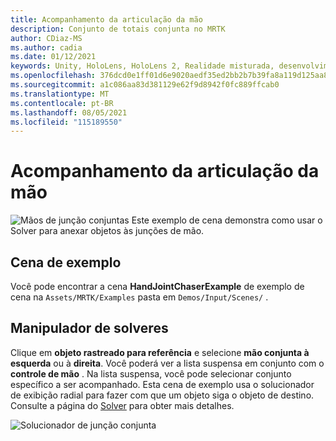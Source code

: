 ```yaml
---
title: Acompanhamento da articulação da mão
description: Conjunto de totais conjunta no MRTK
author: CDiaz-MS
ms.author: cadia
ms.date: 01/12/2021
keywords: Unity, HoloLens, HoloLens 2, Realidade misturada, desenvolvimento, MRTK,
ms.openlocfilehash: 376dcd0e1ff01d6e9020aedf35ed2bb2b7b39fa8a119d125aa8c3a96bf0024fe
ms.sourcegitcommit: a1c086aa83d381129e62f9d8942f0fc889ffcab0
ms.translationtype: MT
ms.contentlocale: pt-BR
ms.lasthandoff: 08/05/2021
ms.locfileid: "115189550"
---
```

# <a name="hand-joint-chaser"></a>Acompanhamento da articulação da mão

![Mãos de junção conjuntas ](../images/hand-joint-chaser/MRTK_HandJointChaser_Main.jpg) Este exemplo de cena demonstra como usar o Solver para anexar objetos às junções de mão.

## <a name="example-scene"></a>Cena de exemplo

Você pode encontrar a cena **HandJointChaserExample** de exemplo de cena na `Assets/MRTK/Examples` pasta em `Demos/Input/Scenes/` .

## <a name="solver-handler"></a>Manipulador de solveres

Clique em **objeto rastreado para referência** e selecione **mão conjunta à esquerda** ou à **direita**. Você poderá ver a lista suspensa em conjunto com o **controle de mão** . Na lista suspensa, você pode selecionar conjunto específico a ser acompanhado. Esta cena de exemplo usa o solucionador de exibição radial para fazer com que um objeto siga o objeto de destino. Consulte a página do [Solver](../ux-building-blocks/solvers/solver.md) para obter mais detalhes.

![Solucionador de junção conjunta](../images/hand-joint-chaser/MRTK_Solver_HandJoint.jpg)
